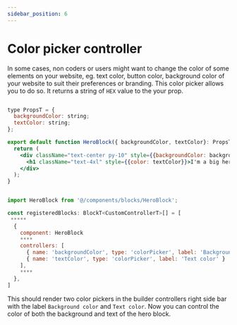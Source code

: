 ```yaml
---
sidebar_position: 6
---
```


# Color picker controller

In some cases, non coders or users might want to change the color of some elements on your website, eg. text color, button color, background color of your website to suit their preferences or branding. This color picker allows you to do so. It returns a string of `HEX` value to the your prop.

```jsx title="/components/blocks/HeroBlock.tsx"

type PropsT = {
  backgroundColor: string;
  textColor: string;
};

export default function HeroBlock({ backgroundColor, textColor}: PropsT) {
  return (
    <div className="text-center py-10" style={{backgroundColor: backgroundColor}}>
      <h1 className="text-4xl" style={{color: textColor}}>I'm a big hero</h1>
    </div>
  );
}
```


```jsx title="/components/blocks_registry.tsx"

import HeroBlock from '@/components/blocks/HeroBlock';

const registeredBlocks: BlockT<CustomControllerT>[] = [
 *****
  {
    component: HeroBlock
    ****
    controllers: [
      { name: 'backgroundColor', type: 'colorPicker', label: 'Background color' },
      { name: 'textColor', type: 'colorPicker', label: 'Text color' }
    ],
    ****
  },
]
```

This should render two color pickers  in the builder controllers right side bar with the label `Background color` and `Text color`. Now you can control the color of both the background and text of the hero block.